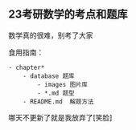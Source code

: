 ## 23考研数学的考点和题库  
数学真的很难，别考了大家

食用指南：  
```
- chapter*
    - database 题库  
        - images 图片库  
        - *.md 题型
    - README.md  解题方法  
```

哪天不更新了就是我放弃了[笑脸]